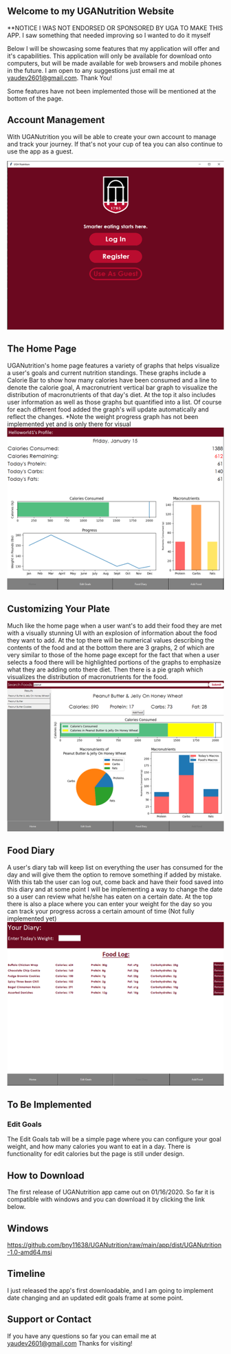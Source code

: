 ## Welcome to my UGANutrition Website

**NOTICE I WAS NOT ENDORSED OR SPONSORED BY UGA TO MAKE THIS APP.
I saw something that needed improving so I wanted to do it myself

Below I will be showcasing some features that my application will offer and it's capabilities. This application will only be available for download onto computers, but will be made available for web browsers and mobile phones in the future. I am open to any suggestions just email me at yaudev2601@gmail.com. Thank You!

Some features have not been implemented those will be mentioned at the bottom of the page.

## Account Management

With UGANutrition you will be able to create your own account to manage and track your journey. If that's not your cup of tea you can also continue to use the app as a guest.

![loginScreen](loginScreen.png)

## The Home Page
UGANutrition's home page features a variety of graphs that helps visualize a user's goals and current nutrition standings. These graphs include a Calorie Bar to show how many calories have been consumed and a line to denote the calorie goal, A macronutrient vertical bar graph to visualize the distribution of macronutrients of that day's diet.
At the top it also includes user information as well as those graphs but quantified into a list. Of course for each different food added the graph's will update automatically and reflect the changes.
*Note the weight progress graph has not been implemented yet and is only there for visual
![homeScreenTest](homeScreenTest.png)

## Customizing Your Plate
Much like the home page when a user want's to add their food they are met with a visually stunning UI with an explosion of information about the food they want to add. At the top there will be numerical values describing the contents of the food and at the bottom there are 3 graphs, 2 of which are very similar to those of the home page except for the fact that when a user selects a food there will be highlighted portions of the graphs to emphasize what they are adding onto there diet. Then there is a pie graph which visualizes the distribution of macronutrients for the food.
![addFoodTest](addFoodTest.PNG)

## Food Diary
A user's diary tab will keep list on everything the user has consumed for the day and will give them the option to remove something if added by mistake. With this tab the user can log out, come back and have their food saved into this diary and at some point I will be implementing a way to change the date so a user can review what he/she has eaten on a certain date. At the top there is also a place where you can enter your weight for the day so you can track your progress across a certain amount of time (Not fully implemented yet)
![diary](diary.png)

## To Be Implemented
### Edit Goals
The Edit Goals tab will be a simple page where you can configure your goal weight, and how many calories you want to eat in a day. There is functionality for edit calories but the page is still under design.

## How to Download
The first release of UGANutrition app came out on 01/16/2020. So far it is compatible with windows and you can download it by clicking the link below.
## Windows
https://github.com/bny11638/UGANutrition/raw/main/app/dist/UGANutrition-1.0-amd64.msi


## Timeline
I just released the app's first downloadable, and I am going to implement date changing and an updated edit goals frame at some point.

## Support or Contact
If you have any questions so far you can email me at yaudev2601@gmail.com
Thanks for visiting!
